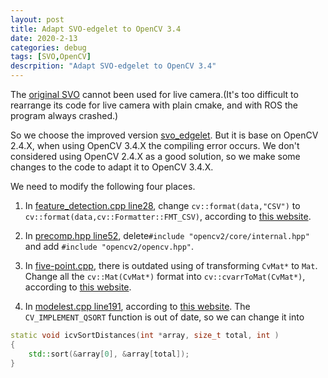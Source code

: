 ```yaml
---
layout: post
title: Adapt SVO-edgelet to OpenCV 3.4
date: 2020-2-13
categories: debug
tags: [SVO,OpenCV]
descrpition: "Adapt SVO-edgelet to OpenCV 3.4"
---
```


The [original SVO](https://github.com/uzh-rpg/rpg_svo) cannot been used for live camera.(It's too difficult to rearrange its code for live camera with plain cmake, and with ROS the program always crashed.)<br/>

So we choose the improved version [svo_edgelet](https://github.com/HeYijia/svo_edgelet). But it is base on OpenCV 2.4.X, when using OpenCV 3.4.X the compiling error occurs. We don't considered using OpenCV 2.4.X as a good solution, so we make some changes to the code to adapt it to OpenCV 3.4.X.<br/>

We need to modify the following four places.<br/>
1. In [feature_detection.cpp line28](https://github.com/HeYijia/svo_edgelet/blob/master/src/feature_detection.cpp#L28), change <code>cv::format(data,"CSV")</code> to <code>cv::format(data,cv::Formatter::FMT_CSV)</code>, according to [this website](https://qiita.com/wakaba130/items/ae7cdd4b9a9c38fbc971).<br/>

2. In [precomp.hpp line52](https://github.com/HeYijia/svo_edgelet/blob/master/include/precomp.hpp#L52), delete<code>#include "opencv2/core/internal.hpp"</code> and add <code>#include "opencv2/opencv.hpp"</code>.<br/>

3. In [five-point.cpp](https://github.com/HeYijia/svo_edgelet/blob/master/src/five-point.cpp), there is outdated using of transforming <code>CvMat*</code> to <code>Mat</code>. Change all the <code>cv::Mat(CvMat*)</code> format into <code>cv::cvarrToMat(CvMat*)</code>, according to [this website](https://blog.csdn.net/weixin_38213410/article/details/89522583).<br/>

4. In [modelest.cpp line191](https://github.com/HeYijia/svo_edgelet/blob/master/src/modelest.cpp#L191), according to [this website](https://stackoverflow.com/questions/30991658/upgrading-from-opencv-2-4-to-opencv-3-0/48227355). The <code>CV_IMPLEMENT_QSORT</code> function is out of date, so we can change it into <br/>

```cpp
static void icvSortDistances(int *array, size_t total, int )
{
    std::sort(&array[0], &array[total]);
}
```